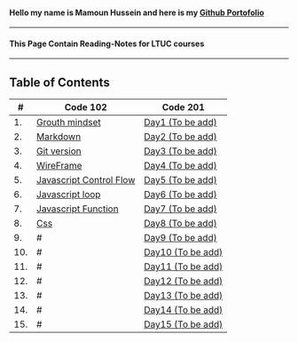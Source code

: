 #### Hello my name is Mamoun Hussein and here is my  [Github Portofolio](https://github.com/mamoon100) 
------
#### This Page Contain Reading-Notes for LTUC courses 
--------------
## Table of Contents
|#|Code 102|Code 201|
|----|-----|-----|
|1.| [Grouth mindset](Grouth.md)| [Day1 (To be add)]() |
|2.| [Markdown](markdown.md)| [Day2 (To be add)]() |
|3.| [Git version](git.md)| [Day3 (To be add)]() |
|4.| [WireFrame](wireframe.md)| [Day4 (To be add)]() |
|5.| [Javascript Control Flow](javascript.md)| [Day5 (To be add)]() |
|6.| [Javascript loop](loop.md)| [Day6 (To be add)]() |
|7.| [Javascript Function](function.md)| [Day7 (To be add)]() |
|8.| [Css](Css.md)| [Day8 (To be add)]() |
|9.| #| [Day9 (To be add)]() |
|10.| #| [Day10 (To be add)]() |
|11.| #| [Day11 (To be add)]() |
|12.| #| [Day12 (To be add)]() |
|13.| #| [Day13 (To be add)]() |
|14.| #| [Day14 (To be add)]() |
|15.| #| [Day15 (To be add)]() |
